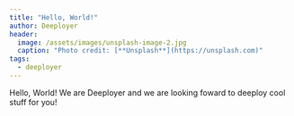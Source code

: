```yaml
---
title: "Hello, World!"
author: Deeployer
header:
  image: /assets/images/unsplash-image-2.jpg
  caption: "Photo credit: [**Unsplash**](https://unsplash.com)"
tags: 
  - deeployer
---
```


Hello, World! We are Deeployer and we are looking foward to deeploy cool stuff for you!
